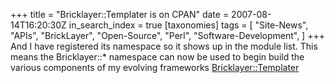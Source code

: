 +++
title = "Bricklayer::Templater is on CPAN"
date = 2007-08-14T16:20:30Z
in_search_index = true
[taxonomies]
tags = [
	"Site-News",
	"APIs",
	"BrickLayer",
	"Open-Source",
	"Perl",
	"Software-Development",
]
+++
And I have registered its namespace so it shows up in the module list. This means the Bricklayer::* namespace can now be used to begin build the various components of my evolving frameworks <a href="http://search.cpan.org/~zaphar/">Bricklayer::Templater</a>
